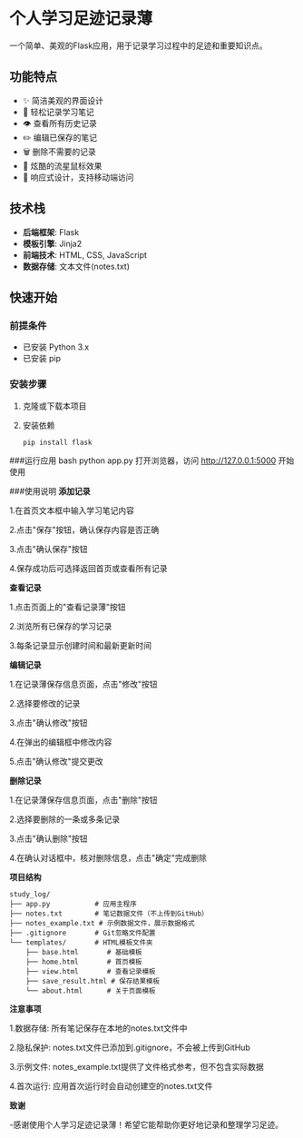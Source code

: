 # 个人学习足迹记录薄

一个简单、美观的Flask应用，用于记录学习过程中的足迹和重要知识点。

## 功能特点
- ✨ 简洁美观的界面设计
- 📝 轻松记录学习笔记
- 👁️ 查看所有历史记录
- ✏️ 编辑已保存的笔记
- 🗑️ 删除不需要的记录
- 🌟 炫酷的流星鼠标效果
- 📱 响应式设计，支持移动端访问

## 技术栈
- **后端框架**: Flask
- **模板引擎**: Jinja2
- **前端技术**: HTML, CSS, JavaScript
- **数据存储**: 文本文件(notes.txt)

## 快速开始

### 前提条件
- 已安装 Python 3.x
- 已安装 pip

### 安装步骤
1. 克隆或下载本项目

2. 安装依赖
   ```bash
   pip install flask
   
###运行应用
bash
python app.py
打开浏览器，访问 http://127.0.0.1:5000 开始使用

###使用说明
**添加记录**


1.在首页文本框中输入学习笔记内容


2.点击"保存"按钮，确认保存内容是否正确


3.点击"确认保存"按钮


4.保存成功后可选择返回首页或查看所有记录

**查看记录**


1.点击页面上的"查看记录薄"按钮


2.浏览所有已保存的学习记录


3.每条记录显示创建时间和最新更新时间



**编辑记录**


1.在记录薄保存信息页面，点击"修改"按钮


2.选择要修改的记录


3.点击"确认修改"按钮


4.在弹出的编辑框中修改内容


5.点击"确认修改"提交更改


**删除记录**


1.在记录薄保存信息页面，点击"删除"按钮


2.选择要删除的一条或多条记录


3.点击"确认删除"按钮


4.在确认对话框中，核对删除信息，点击"确定"完成删除



**项目结构**
   ```plainText
   study_log/
   ├── app.py           # 应用主程序
   ├── notes.txt        # 笔记数据文件（不上传到GitHub）
   ├── notes_example.txt # 示例数据文件，展示数据格式
   ├── .gitignore       # Git忽略文件配置
   └── templates/       # HTML模板文件夹
       ├── base.html       # 基础模板
       ├── home.html       # 首页模板
       ├── view.html       # 查看记录模板
       ├── save_result.html # 保存结果模板
       └── about.html      # 关于页面模板
   ```
    
**注意事项**


1.数据存储: 所有笔记保存在本地的notes.txt文件中


2.隐私保护: notes.txt文件已添加到.gitignore，不会被上传到GitHub


3.示例文件: notes_example.txt提供了文件格式参考，但不包含实际数据


4.首次运行: 应用首次运行时会自动创建空的notes.txt文件




**致谢**


-感谢使用个人学习足迹记录薄！希望它能帮助你更好地记录和整理学习足迹。

